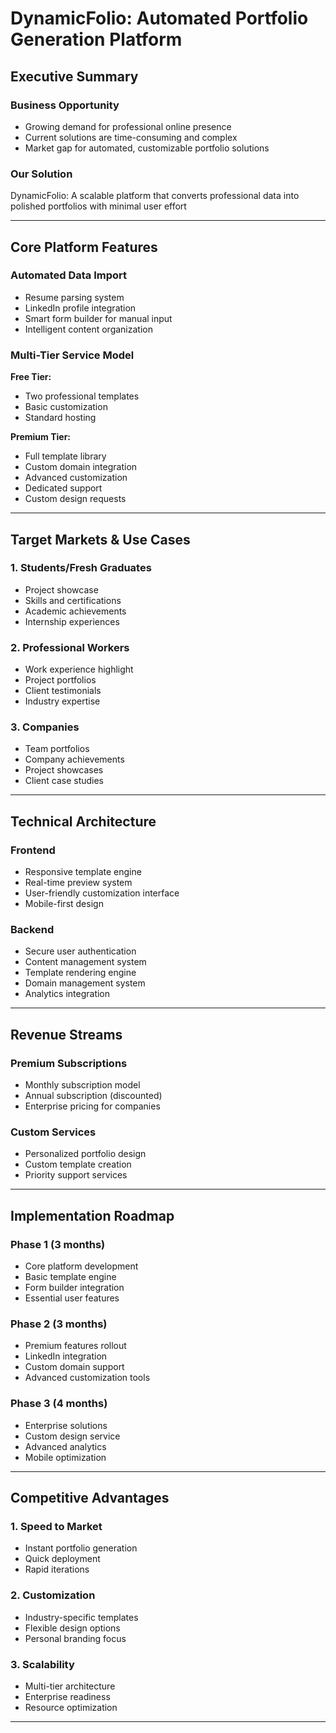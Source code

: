 # DynamicFolio: Automated Portfolio Generation Platform
## Executive Summary

### Business Opportunity
- Growing demand for professional online presence
- Current solutions are time-consuming and complex
- Market gap for automated, customizable portfolio solutions

### Our Solution
DynamicFolio: A scalable platform that converts professional data into polished portfolios with minimal user effort

---

## Core Platform Features

### Automated Data Import
- Resume parsing system
- LinkedIn profile integration
- Smart form builder for manual input
- Intelligent content organization

### Multi-Tier Service Model
**Free Tier:**
- Two professional templates
- Basic customization
- Standard hosting

**Premium Tier:**
- Full template library
- Custom domain integration
- Advanced customization
- Dedicated support
- Custom design requests

---

## Target Markets & Use Cases

### 1. Students/Fresh Graduates
- Project showcase
- Skills and certifications
- Academic achievements
- Internship experiences

### 2. Professional Workers
- Work experience highlight
- Project portfolios
- Client testimonials
- Industry expertise

### 3. Companies
- Team portfolios
- Company achievements
- Project showcases
- Client case studies

---

## Technical Architecture

### Frontend
- Responsive template engine
- Real-time preview system
- User-friendly customization interface
- Mobile-first design

### Backend
- Secure user authentication
- Content management system
- Template rendering engine
- Domain management system
- Analytics integration

---

## Revenue Streams

### Premium Subscriptions
- Monthly subscription model
- Annual subscription (discounted)
- Enterprise pricing for companies

### Custom Services
- Personalized portfolio design
- Custom template creation
- Priority support services

---

## Implementation Roadmap

### Phase 1 (3 months)
- Core platform development
- Basic template engine
- Form builder integration
- Essential user features

### Phase 2 (3 months)
- Premium features rollout
- LinkedIn integration
- Custom domain support
- Advanced customization tools

### Phase 3 (4 months)
- Enterprise solutions
- Custom design service
- Advanced analytics
- Mobile optimization

---

## Competitive Advantages

### 1. Speed to Market
- Instant portfolio generation
- Quick deployment
- Rapid iterations

### 2. Customization
- Industry-specific templates
- Flexible design options
- Personal branding focus

### 3. Scalability
- Multi-tier architecture
- Enterprise readiness
- Resource optimization

---

